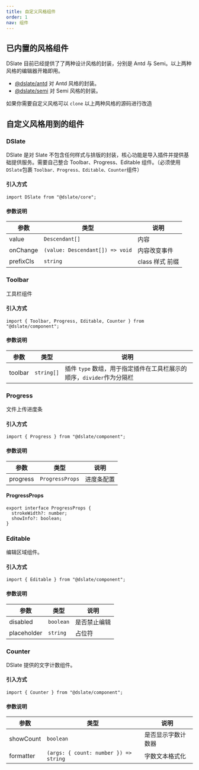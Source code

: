 ```yaml
---
title: 自定义风格组件
order: 1
nav: 组件
---
```


## 已内置的风格组件

DSlate 目前已经提供了了两种设计风格的封装，分别是 Antd 与 Semi。以上两种风格的编辑器开箱即用。

- [@dslate/antd](https://github.com/rojer95/dslate/tree/v2/packages/antd) 对 Antd 风格的封装。
- [@dslate/semi](https://github.com/rojer95/dslate/tree/v2/packages/semi) 对 Semi 风格的封装。

如果你需要自定义风格可以 `clone` 以上两种风格的源码进行改造

## 自定义风格用到的组件

### DSlate

DSlate 是对 Slate 不包含任何样式与排版的封装，核心功能是导入插件并提供基础提供服务。需要自己整合 Toolbar、Progress、Editable 组件。（必须使用`DSlate`包裹 `Toolbar、Progress、Editable、Counter`组件）

#### 引入方式

```tsx | pure
import DSlate from "@dslate/core";
```

#### 参数说明

| 参数      | 类型                            | 说明            |
| --------- | ------------------------------- | --------------- |
| value     | `Descendant[]`                  | 内容            |
| onChange  | `(value: Descendant[]) => void` | 内容改变事件    |
| prefixCls | `string`                        | class 样式 前缀 |

### Toolbar

工具栏组件

#### 引入方式

```tsx | pure
import { Toolbar, Progress, Editable, Counter } from "@dslate/component";
```

#### 参数说明

| 参数    | 类型       | 说明                                                                  |
| ------- | ---------- | --------------------------------------------------------------------- |
| toolbar | `string[]` | 插件 `type` 数组，用于指定插件在工具栏展示的顺序，`divider`作为分隔栏 |

### Progress

文件上传进度条

#### 引入方式

```tsx | pure
import { Progress } from "@dslate/component";
```

#### 参数说明

| 参数     | 类型            | 说明       |
| -------- | --------------- | ---------- |
| progress | `ProgressProps` | 进度条配置 |

#### ProgressProps

```tsx | pure
export interface ProgressProps {
  strokeWidth?: number;
  showInfo?: boolean;
}
```

### Editable

编辑区域组件。

#### 引入方式

```tsx | pure
import { Editable } from "@dslate/component";
```

#### 参数说明

| 参数        | 类型      | 说明         |
| ----------- | --------- | ------------ |
| disabled    | `boolean` | 是否禁止编辑 |
| placeholder | `string`  | 占位符       |

### Counter

DSlate 提供的文字计数组件。

#### 引入方式

```tsx | pure
import { Counter } from "@dslate/component";
```

#### 参数说明

| 参数      | 类型                                  | 说明               |
| --------- | ------------------------------------- | ------------------ |
| showCount | `boolean`                             | 是否显示字数计数器 |
| formatter | `(args: { count: number }) => string` | 字数文本格式化     |
